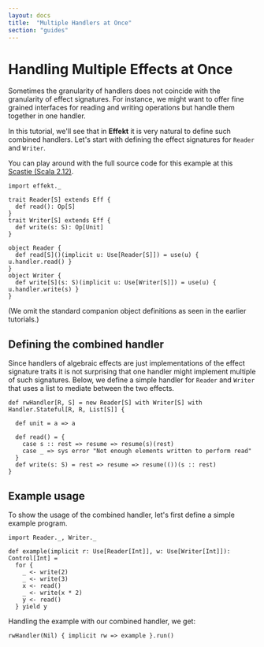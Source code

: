 ```yaml
---
layout: docs
title:  "Multiple Handlers at Once"
section: "guides"
---
```


# Handling Multiple Effects at Once

Sometimes the granularity of handlers does not coincide with the
granularity of effect signatures. For instance, we might want to
offer fine grained interfaces for reading and writing operations
but handle them together in one handler.

In this tutorial, we'll see that in **Effekt** it is very natural to
define such combined handlers. Let's start with defining the
effect signatures for `Reader` and `Writer`.

You can play around with the full source code for this example at this
[Scastie (Scala 2.12)](https://scastie.scala-lang.org/xsU2asSTQNiEI93ocjHpSg).

```tut:invisible
import effekt._
```

```tut:book:silent
trait Reader[S] extends Eff {
  def read(): Op[S]
}
trait Writer[S] extends Eff {
  def write(s: S): Op[Unit]
}
```

```tut:invisible
object Reader {
  def read[S]()(implicit u: Use[Reader[S]]) = use(u) { u.handler.read() }
}
object Writer {
  def write[S](s: S)(implicit u: Use[Writer[S]]) = use(u) { u.handler.write(s) }
}
```
(We omit the standard companion object definitions as seen in the
earlier tutorials.)

## Defining the combined handler

Since handlers of algebraic effects are just implementations of
the effect signature traits it is not surprising that one handler
might implement multiple of such signatures. Below, we define a
simple handler for `Reader` and `Writer` that uses a list to mediate
between the two effects.

```tut:book:silent
def rwHandler[R, S] = new Reader[S] with Writer[S] with Handler.Stateful[R, R, List[S]] {

  def unit = a => a

  def read() = {
    case s :: rest => resume => resume(s)(rest)
    case _ => sys error "Not enough elements written to perform read"
  }
  def write(s: S) = rest => resume => resume(())(s :: rest)
}
```

## Example usage

To show the usage of the combined handler, let's first define a
simple example program.
```tut:invisible
import Reader._, Writer._
```
```tut:book:silent
def example(implicit r: Use[Reader[Int]], w: Use[Writer[Int]]): Control[Int] =
  for {
    _ <- write(2)
    _ <- write(3)
    x <- read()
    _ <- write(x * 2)
    y <- read()
  } yield y
```

Handling the example with our combined handler, we get:

```tut
rwHandler(Nil) { implicit rw => example }.run()
```

